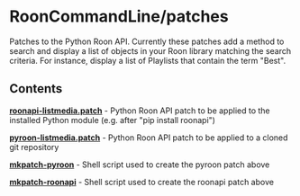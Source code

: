 # RoonCommandLine/patches

Patches to the Python Roon API. Currently these patches add a method to search and display a list of objects in your Roon library matching the search criteria. For instance, display a list of Playlists that contain the term "Best".

## Contents

[**roonapi-listmedia.patch**](RoonCommandLine/patches/roonapi-listmedia.patch) - Python Roon API patch to be applied to the installed Python module (e.g. after "pip install roonapi")

[**pyroon-listmedia.patch**](RoonCommandLine/patches/pyroon-listmedia.patch) - Python Roon API patch to be applied to a cloned git repository

[**mkpatch-pyroon**](RoonCommandLine/patches/mkpatch-pyroon) - Shell script used to create the pyroon patch above

[**mkpatch-roonapi**](RoonCommandLine/patches/mkpatch-roonapi) - Shell script used to create the roonapi patch above
